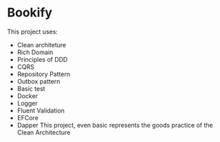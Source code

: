 # Bookify
This project uses:
- Clean architeture
- Rich Domain
- Principles of DDD
- CQRS
- Repository Pattern
- Outbox pattern
- Basic test
- Docker
- Logger
- Fluent Validation
- EFCore
- Dapper
This project, even basic represents the goods practice  of the Clean Architecture 
